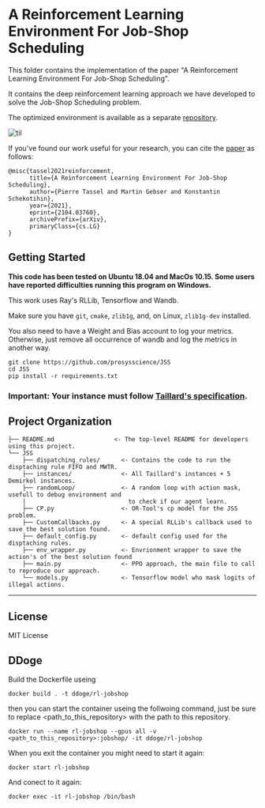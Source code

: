 A Reinforcement Learning Environment For Job-Shop Scheduling
==============================

This folder contains the implementation of the paper "A Reinforcement Learning Environment For Job-Shop Scheduling".

It contains the deep reinforcement learning approach we have developed to solve the Job-Shop Scheduling problem.

The optimized environment is available as a separate [repository](https://github.com/prosysscience/JSSEnv).

![til](./ta01.gif)

If you've found our work useful for your research, you can cite the [paper](https://arxiv.org/abs/2104.03760) as follows:

```
@misc{tassel2021reinforcement,
      title={A Reinforcement Learning Environment For Job-Shop Scheduling}, 
      author={Pierre Tassel and Martin Gebser and Konstantin Schekotihin},
      year={2021},
      eprint={2104.03760},
      archivePrefix={arXiv},
      primaryClass={cs.LG}
}
```

Getting Started
------------

**This code has been tested on Ubuntu 18.04 and MacOs 10.15. 
Some users have reported difficulties running this program on Windows.**

This work uses Ray's RLLib, Tensorflow and Wandb.

Make sure you have `git`, `cmake`, `zlib1g`, and, on Linux, `zlib1g-dev` installed.

You also need to have a Weight and Bias account to log your metrics. 
Otherwise, just remove all occurrence of wandb and log the metrics in another way.


```shell
git clone https://github.com/prosysscience/JSS
cd JSS
pip install -r requirements.txt
```

### Important: Your instance must follow [Taillard's specification](http://jobshop.jjvh.nl/explanation.php#taillard_def). 

Project Organization
------------

    ├── README.md                 <- The top-level README for developers using this project.
    └── JSS
        ├── dispatching_rules/      <- Contains the code to run the disptaching rule FIFO and MWTR.
        ├── instances/              <- All Taillard's instances + 5 Demirkol instances.
        ├── randomLoop/             <- A random loop with action mask, usefull to debug environment and
        |                             to check if our agent learn.
        ├── CP.py                   <- OR-Tool's cp model for the JSS problem.
        ├── CustomCallbacks.py      <- A special RLLib's callback used to save the best solution found.
        ├── default_config.py       <- default config used for the disptaching rules.
        ├── env_wrapper.py          <- Envrionment wrapper to save the action's of the best solution found
        ├── main.py                 <- PPO approach, the main file to call to reproduce our approach.
        └── models.py               <- Tensorflow model who mask logits of illegal actions.

--------

## License

MIT License

## DDoge
Build the Dockerfile useing
``` bin
docker build . -t ddoge/rl-jobshop
```
then you can start the container useing the follwoing command, just be sure to replace <path_to_this_repository> with the path to this repository.
``` bin
docker run --name rl-jobshop --gpus all -v <path_to_this_repository>:jobshop/ -it ddoge/rl-jobshop
```

When you exit the container you might need to start it again:
``` bin
docker start rl-jobshop
```

And conect to it again:
``` bin
docker exec -it rl-jobshop /bin/bash
```